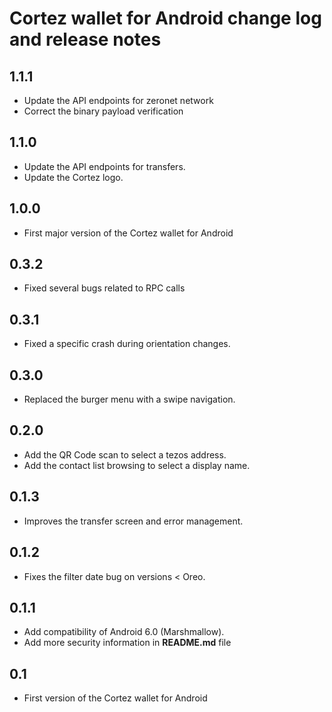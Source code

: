 Cortez wallet for Android change log and release notes
================================================

1.1.1
-----
* Update the API endpoints for zeronet network
* Correct the binary payload verification

1.1.0
-----
* Update the API endpoints for transfers.
* Update the Cortez logo.

1.0.0
-----
* First major version of the Cortez wallet for Android

0.3.2
-----
* Fixed several bugs related to RPC calls

0.3.1
-----
* Fixed a specific crash during orientation changes.

0.3.0
-----
* Replaced the burger menu with a swipe navigation.

0.2.0
-----
* Add the QR Code scan to select a tezos address.
* Add the contact list browsing to select a display name.

0.1.3
-----
* Improves the transfer screen and error management.

0.1.2
-----
* Fixes the filter date bug on versions < Oreo.

0.1.1
-----
* Add compatibility of Android 6.0 (Marshmallow).
* Add more security information in **README.md** file

0.1
-----
* First version of the Cortez wallet for Android
